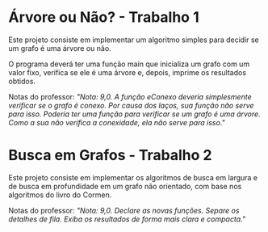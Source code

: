 # Árvore ou Não? - Trabalho 1
Este projeto consiste em implementar um algoritmo simples para decidir se um grafo é uma árvore ou não.

O programa deverá ter uma função main que inicializa um grafo com um valor fixo, verifica se ele é uma árvore e, depois, imprime os resultados obtidos.

Notas do professor: _"Nota: 9,0. A função eConexo deveria simplesmente verificar se o grafo é conexo. Por causa dos laços, sua função não serve para isso. Poderia ter uma função para verificar se um grafo é uma árvore. Como a sua não verifica a conexidade, ela não serve para isso."_

# Busca em Grafos - Trabalho 2
Este projeto consiste em implementar os algoritmos de busca em largura e de busca em profundidade em um grafo não orientado, com base nos algoritmos do livro do Cormen.

Notas do professor: _"Nota: 9,0. Declare as novas funções. Separe os detalhes de fila. Exiba os resultados de forma mais clara e compacta."_
